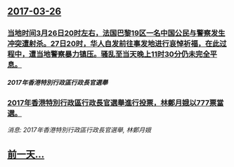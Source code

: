 ## [2017-03-26](/news/2017/03/26/index.md)

##### 
### [ 当地时间3月26日20时左右，法国巴黎19区一名中国公民与警察发生冲突遭射杀。27日20时，华人自发前往事发地进行哀悼祈福，在此过程中，遭当地警察暴力镇压。骚乱至当天晚上11时30分仍未完全平息。](/news/2017/03/26/当地时间3月26日20时左右-法国巴黎19区一名中国公民与警察发生冲突遭射杀-27日20时-华人自发前往事发地进行哀悼.md)
##### 2017年香港特別行政區行政長官選舉
### [2017年香港特別行政區行政長官選舉進行投票，林鄭月娥以777票當選。 ](/news/2017/03/26/2017年香港特別行政區行政長官選舉進行投票-林鄭月娥以777票當選.md)
_消息: 2017年香港特別行政區行政長官選舉, 林鄭月娥_

## [前一天...](/news/2017/03/25/index.md)

